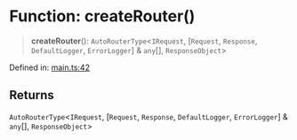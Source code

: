 # Function: createRouter()

> **createRouter**(): `AutoRouterType`\<`IRequest`, \[`Request`, `Response`, `DefaultLogger`, `ErrorLogger`\] & `any`[], `ResponseObject`\>

Defined in: [main.ts:42](https://github.com/kaibun/appwrite-fn-router/blob/0275a0fc8adea1d069391b7a2abae1fe6d7d692c/src/main.ts#L42)

## Returns

`AutoRouterType`\<`IRequest`, \[`Request`, `Response`, `DefaultLogger`, `ErrorLogger`\] & `any`[], `ResponseObject`\>
